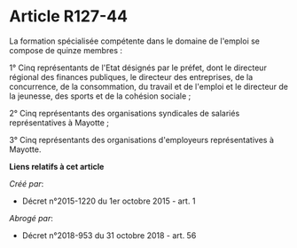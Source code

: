 # Article R127-44

La formation spécialisée compétente dans le domaine de l'emploi se compose de quinze membres : 

1° Cinq représentants de l'Etat désignés par le préfet, dont le directeur régional des finances publiques, le directeur des
entreprises, de la concurrence, de la consommation, du travail et de l'emploi et le directeur de la jeunesse, des sports et
de la cohésion sociale ; 

2° Cinq représentants des organisations syndicales de salariés représentatives à Mayotte ; 

3° Cinq représentants des organisations d'employeurs représentatives à Mayotte.

**Liens relatifs à cet article**

_Créé par_:

  - Décret n°2015-1220 du 1er octobre 2015 - art. 1

_Abrogé par_:

  - Décret n°2018-953 du 31 octobre 2018 - art. 56
